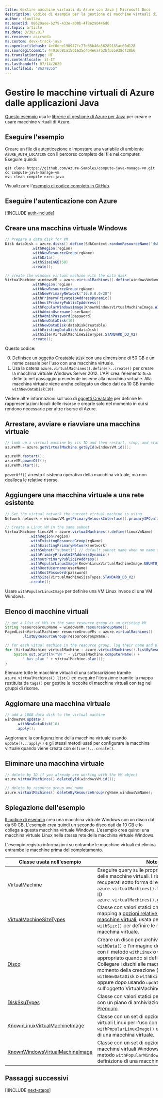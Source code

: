 ```yaml
---
title: Gestire macchine virtuali di Azure con Java | Microsoft Docs
description: Codice di esempio per la gestione di macchine virtuali di Azure con Azure SDK per Java
author: rloutlaw
ms.assetid: 88629aee-6279-433e-a08b-4f8e290446d0
ms.topic: article
ms.date: 3/30/2017
ms.reviewer: asirveda
ms.custom: devx-track-java
ms.openlocfilehash: 4ef0dee190947fc77d65b46a56289185ac60d128
ms.sourcegitcommit: 44016b81a15b1625c464e6a7b2bfb55938df20b6
ms.translationtype: HT
ms.contentlocale: it-IT
ms.lasthandoff: 07/14/2020
ms.locfileid: "86379355"
---
```

# <a name="manage-azure-virtual-machines-from-your-java-applications"></a>Gestire le macchine virtuali di Azure dalle applicazioni Java

[Questo esempio](https://github.com/Azure-Samples/compute-java-manage-vm/) usa le [librerie di gestione di Azure per Java](https://github.com/Azure/azure-sdk-for-java) per creare e usare macchine virtuali di Azure.

## <a name="run-the-sample"></a>Eseguire l'esempio

Creare un [file di autenticazione](https://docs.microsoft.com/azure/java/java-sdk-azure-authenticate#mgmt-file) e impostare una variabile di ambiente `AZURE_AUTH_LOCATION` con il percorso completo del file nel computer. Eseguire quindi:

```
git clone https://github.com/Azure-Samples/compute-java-manage-vm.git
cd compute-java-manage-vm
mvn clean compile exec:java
```

Visualizzare l'[esempio di codice completo in GitHub](https://github.com/Azure-Samples/compute-java-manage-vm/blob/master/src/main/java/com/microsoft/azure/management/compute/samples/ManageVirtualMachine.java).

## <a name="authenticate-with-azure"></a>Eseguire l'autenticazione con Azure

[!INCLUDE [auth-include](includes/java-auth-include.md)]

## <a name="create-a-windows-virtual-machine"></a>Creare una macchina virtuale Windows

```java
// Prepare a data disk for VM
Disk dataDisk = azure.disks().define(SdkContext.randomResourceName("dsk", 30))
            .withRegion(region)
            .withNewResourceGroup(rgName)
            .withData()
            .withSizeInGB(50)
            .create();

// create the windows virtual machine with the data disk            
VirtualMachine windowsVM = azure.virtualMachines().define(windowsVmName)
            .withRegion(region)
            .withNewResourceGroup(rgName)
            .withNewPrimaryNetwork("10.0.0.0/28")
            .withPrimaryPrivateIpAddressDynamic()
            .withoutPrimaryPublicIpAddress()
            .withPopularWindowsImage(KnownWindowsVirtualMachineImage.WINDOWS_SERVER_2012_R2_DATACENTER)
            .withAdminUsername(userName)
            .withAdminPassword(password)
            .withNewDataDisk(10)
            .withNewDataDisk(dataDiskCreatable)
            .withExistingDataDisk(dataDisk)
            .withSize(VirtualMachineSizeTypes.STANDARD_D3_V2)
            .create();
```

Questo codice:   

0. Definisce un oggetto Creatable `Disk` con una dimensione di 50 GB e un nome casuale per l'uso con una macchina virtuale.
0. Usa la catena `azure.virtualMachines().define()..create()` per creare la macchina virtuale Windows Server 2012. L'API crea l'elemento `Disk` definito nel passaggio precedente insieme alla macchina virtuale. Alla macchina virtuale viene anche collegato un disco dati da 10 GB tramite `withNewDataDisk(10)`.

Vedere altre informazioni sull'uso di [oggetti<T> Creatable](java-sdk-azure-concepts.md#Creatables) per definire le rappresentazioni locali delle risorse e crearle solo nel momento in cui si rendono necessarie per altre risorse di Azure.

## <a name="stop-start-and-restart-a-virtual-machine"></a>Arrestare, avviare e riavviare una macchina virtuale

```java
// look up a virtual machine by its ID and then restart, stop, and start it
azureVM = azure.getVirtualMachine.getById(windowsVM.id());

azureVM.restart();
azureVM.powerOff();
azureVM.start();
```

`powerOff()` arresta il sistema operativo della macchina virtuale, ma non dealloca le relative risorse.

## <a name="add-a-virtual-machine-to-an-existing-network"></a>Aggiungere una macchina virtuale a una rete esistente

```java
// Get the virtual network the current virtual machine is using
Network network = windowsVM.getPrimaryNetworkInterface().primaryIPConfiguration().getNetwork();

// Create a Linux VM in the same subnet
VirtualMachine linuxVM = azure.virtualMachines().define(linuxVmName)
           .withRegion(region)
           .withExistingResourceGroup(rgName)
           .withExistingPrimaryNetwork(network)
           .withSubnet("subnet1") // default subnet name when no name specified at creation
           .withPrimaryPrivateIPAddressDynamic()
           .withoutPrimaryPublicIPAddress()
           .withPopularLinuxImage(KnownLinuxVirtualMachineImage.UBUNTU_SERVER_16_04_LTS)
           .withRootUsername(userName)
           .withRootPassword(password)
           .withSize(VirtualMachineSizeTypes.STANDARD_D3_V2)
           .create();
```

Usare `withPopularLinuxImage` per definire una VM Linux invece di una VM Windows.


## <a name="list-virtual-machines"></a>Elenco di macchine virtuali

```java
// get a list of VMs in the same resource group as an existing VM
String resourceGroupName = windowsVM.resourceGroupName();
PagedList<VirtualMachine> resourceGroupVMs = azure.virtualMachines()
        .listByResourceGroup(resourceGroupName); 

// for each vitual machine in the resource group, log their name and plan
for (VirtualMachine virtualMachine : azure.virtualMachines().listByResourceGroup(resourceGroupName)) {
    System.out.println("VM " + virtualMachine.computerName() + 
        " has plan " + virtualMachine.plan());
}
```

Elencare tutte le macchine virtuali di una sottoscrizione tramite `azure.virtualMachines().list()` ed eseguire l'iterazione tramite la mappa restituita da `tags()` per gestire le raccolte di macchine virtuali con tag nei gruppi di risorse.

## <a name="update-a-virtual-machine"></a>Aggiornare una macchina virtuale

```java
// add a 10GB data disk to the virtual machine
windowsVM.update()
     .withNewDataDisk(10)
     .apply();
```

Aggiornare la configurazione della macchina virtuale usando `update()...apply()` e gli stessi metodi usati per configurare la macchina virtuale quando viene creata con `define()...create()`.

## <a name="delete-a-virtual-machine"></a>Eliminare una macchina virtuale

```java
// delete by ID if you already are working with the VM object
azure.virtualMachines().deleteById(windowsVM.id());

// delete by resource group and name
azure.virtualMachines().deleteByResourceGroup(rgName,windowsVmName);
```

## <a name="sample-explanation"></a>Spiegazione dell'esempio

[Il codice di esempio](https://github.com/Azure-Samples/compute-java-manage-vm/blob/master/src/main/java/com/microsoft/azure/management/compute/samples/ManageVirtualMachine.java) crea una macchina virtuale Windows con un disco dati da 50 GB. L'esempio crea quindi un secondo disco dati da 10 GB e lo collega a questa macchina virtuale Windows.
L'esempio crea quindi una macchina virtuale Linux nella stessa rete della macchina virtuale Windows.

L'esempio registra informazioni su entrambe le macchine virtuali ed elimina entrambe le macchine prima del completamento.

| Classe usata nell'esempio | Note
|-------|-------|
| [VirtualMachine](/java/api/com.microsoft.azure.management.compute.virtualmachine) | Eseguire query sulle proprietà e gestire lo stato delle macchine virtuali. I risultati vengono recuperati sotto forma di elenco con `azure.virtualMachines().list()` o per nome o ID `azure.virtualMachines().getByResourceGroup()`
| [VirtualMachineSizeTypes](/java/api/com.microsoft.azure.management.compute.virtualmachinesizetypes) | Classe con valori statici che eseguono il mapping a [opzioni relative alle dimensioni delle macchine virtuali](https://azure.microsoft.com/pricing/details/virtual-machines/linux/), usata per il metodo `withSize()` per definire le risorse allocate alla macchina virtuale.
| [Disco](/java/api/com.microsoft.azure.management.compute.disk) | Creare un disco per archiviare i dati usando `withData()` o l'immagine del sistema operativo con il metodo `withLinux` o `withWindows` appropriato quando si definisce il disco. Collegare i dischi alle macchine virtuali al momento della creazione (`using withNewDataDisk` o `withExistingDataDisk`) oppure dopo usando `update()..apply()` sull'oggetto VirtualMachine.
| [DiskSkuTypes](/java/api/com.microsoft.azure.management.compute.diskskutypes) | Classe con valori statici per definire un disco con un piano di archiviazione Standard o [Premium](/azure/storage/storage-premium-storage).
| [KnownLinuxVirtualMachineImage](/java/api/com.microsoft.azure.management.compute.knownlinuxvirtualmachineimage) | Classe con un set di opzioni di macchine virtuali Linux per l'uso con il metodo `withPopularLinuxImage()` durante la definizione di una macchina virtuale.
| [KnownWindowsVirtualMachineImage](/java/api/com.microsoft.azure.management.compute.knownwindowsvirtualmachineimage) | Classe con un set di opzioni di immagini di macchine virtuali Windows per l'uso con il metodo `withPopularWindowsImage()` durante la definizione di una macchina virtuale.

## <a name="next-steps"></a>Passaggi successivi

[!INCLUDE [next-steps](includes/java-next-steps.md)]